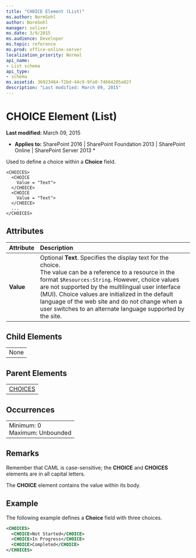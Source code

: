 ```yaml
---
title: "CHOICE Element (List)"
ms.author: NormSohl
author: NormSohl
manager: soliver
ms.date: 3/9/2015
ms.audience: Developer
ms.topic: reference
ms.prod: office-online-server
localization_priority: Normal
api_name:
- List schema
api_type:
- schema
ms.assetid: 36923464-f2bd-44c9-9fa0-74664205a02f
description: "Last modified: March 09, 2015"
---
```


# CHOICE Element (List)

 **Last modified:** March 09, 2015 
  
 * **Applies to:** SharePoint 2016 | SharePoint Foundation 2013 | SharePoint Online | SharePoint Server 2013 * 
  
Used to define a choice within a **Choice** field. 
  
```
<CHOICES>
  <CHOICE
    Value = "Text">
  </CHOICE>
  <CHOICE
    Value = "Text">
  </CHOICE>
  ...
</CHOICES>
```

## Attributes

|**Attribute**|**Description**|
|:-----|:-----|
|**Value** <br/> |Optional **Text**. Specifies the display text for the choice.  <br/> The value can be a reference to a resource in the format  `$Resources:String`. However, choice values are not supported by the multilingual user interface (MUI). Choice values are initialized in the default language of the web site and do not change when a user switches to an alternate language supported by the site.  <br/> |
   
## Child Elements

||
|:-----|
|None |
   
## Parent Elements

||
|:-----|
|[CHOICES](choices-element-list.md)|
   
## Occurrences

||
|:-----|
|Minimum: 0  <br/> Maximum: Unbounded  <br/> |
   
## Remarks

Remember that CAML is case-sensitive; the **CHOICE** and **CHOICES** elements are in all capital letters. 
  
The **CHOICE** element contains the value within its body. 
  
## Example

The following example defines a **Choice** field with three choices. 
  
```XML
<CHOICES>
  <CHOICE>Not Started</CHOICE>
  <CHOICE>In Progress</CHOICE>
  <CHOICE>Completed</CHOICE>
</CHOICES>
    
```


